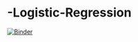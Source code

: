 # -Logistic-Regression


[![Binder](https://mybinder.org/badge_logo.svg)](https://mybinder.org/v2/gh/dimoua/-Logistic-Regression.git/HEAD)
